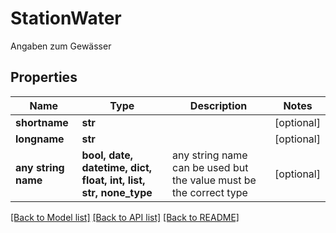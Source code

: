 # StationWater

Angaben zum Gewässer

## Properties
Name | Type | Description | Notes
------------ | ------------- | ------------- | -------------
**shortname** | **str** |  | [optional] 
**longname** | **str** |  | [optional] 
**any string name** | **bool, date, datetime, dict, float, int, list, str, none_type** | any string name can be used but the value must be the correct type | [optional]

[[Back to Model list]](../README.md#documentation-for-models) [[Back to API list]](../README.md#documentation-for-api-endpoints) [[Back to README]](../README.md)


